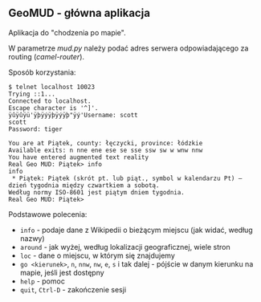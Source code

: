 ## GeoMUD - główna aplikacja

Aplikacja do "chodzenia po mapie".

W parametrze *mud.py* należy podać adres serwera odpowiadającego za routing (*camel-router*).

Sposób korzystania:

```
$ telnet localhost 10023
Trying ::1...
Connected to localhost.
Escape character is '^]'.
ÿûÿûÿü'ÿþÿýÿþÿýÿþ"ÿý'Username: scott
scott
Password: tiger

You are at Piątek, county: łęczycki, province: łódzkie
Available exits: n nne ene ese se sse ssw sw w wnw nnw
You have entered augmented text reality
Real Geo MUD: Piątek> info
info
 * Piątek: Piątek (skrót pt. lub piąt., symbol w kalendarzu Pt) – dzień tygodnia między czwartkiem a sobotą.
Według normy ISO-8601 jest piątym dniem tygodnia.
Real Geo MUD: Piątek>
```

Podstawowe polecenia:

 * `info`            - podaje dane z Wikipedii o bieżącym miejscu (jak widać, według nazwy)
 * `around`          - jak wyżej, według lokalizacji geograficznej, wiele stron
 * `loc`             - dane o miejscu, w którym się znajdujemy
 * `go <kierunek>`,
   `n`, `nnw`, `nw`, `e`, `s` i tak dalej
                     - pójście w danym kierunku na mapie, jeśli jest dostępny
 * `help`            - pomoc
 * `quit`, `Ctrl-D`  - zakończenie sesji
